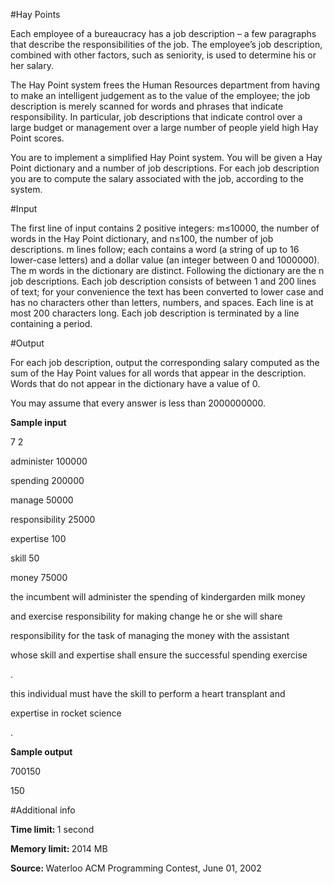 #Hay Points

Each employee of a bureaucracy has a job description – a few paragraphs that describe the responsibilities of the job. The employee’s job description, combined with other factors, such as seniority, is used to determine his or her salary.

The Hay Point system frees the Human Resources department from having to make an intelligent judgement as to the value of the employee; the job description is merely scanned for words and phrases that indicate responsibility. In particular, job descriptions that indicate control over a large budget or management over a large number of people yield high Hay Point scores.

You are to implement a simplified Hay Point system. You will be given a Hay Point dictionary and a number of job descriptions. For each job description you are to compute the salary associated with the job, according to the system.

#Input

The first line of input contains 2 positive integers: m≤10000, the number of words in the Hay Point dictionary, and n≤100, the number of job descriptions. m lines follow; each contains a word (a string of up to 16 lower-case letters) and a dollar value (an integer between 0 and 1000000). The m words in the dictionary are distinct. Following the dictionary are the n job descriptions. Each job description consists of between 1 and 200 lines of text; for your convenience the text has been converted to lower case and has no characters other than letters, numbers, and spaces. Each line is at most 200 characters long. Each job description is terminated by a line containing a period.

#Output

For each job description, output the corresponding salary computed as the sum of the Hay Point values for all words that appear in the description. Words that do not appear in the dictionary have a value of 0.

You may assume that every answer is less than 2000000000.

<b>Sample input</b>

7 2

administer 100000

spending 200000

manage 50000

responsibility 25000

expertise 100

skill 50

money 75000

the incumbent will administer the spending of kindergarden milk money

and exercise responsibility for making change he or she will share

responsibility for the task of managing the money with the assistant

whose skill and expertise shall ensure the successful spending exercise

.

this individual must have the skill to perform a heart transplant and

expertise in rocket science

.

<b>Sample output</b>

700150

150

#Additional info

<b>Time limit: </b> 1 second

<b>Memory limit: </b> 2014 MB

<b>Source: </b> Waterloo ACM Programming Contest, June 01, 2002 
